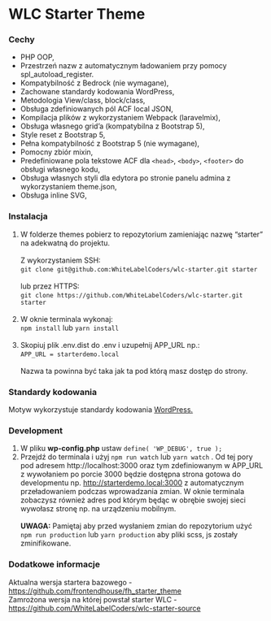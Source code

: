 # WLC Starter Theme


### Cechy

- PHP OOP,
- Przestrzeń nazw z automatycznym ładowaniem przy pomocy spl_autoload_register.
- Kompatybilność z Bedrock (nie wymagane),
- Zachowane standardy kodowania WordPress,
- Metodologia View/class, block/class,
- Obsługa zdefiniowanych pól ACF local JSON,
- Kompilacja plików z wykorzystaniem Webpack (laravelmix),
- Obsługa własnego grid’a (kompatybilna z Bootstrap 5),
- Style reset z Bootstrap 5,
- Pełna kompatybilność z Bootstrap 5 (nie wymagane),
- Pomocny zbiór mixin,
- Predefiniowane pola tekstowe ACF dla `<head>`, `<body>`, `<footer>` do obsługi własnego kodu,
- Obsługa własnych styli dla edytora po stronie panelu admina z wykorzystaniem theme.json,
- Obsługa inline SVG,


### Instalacja

1. W folderze themes pobierz to repozytorium zamieniając nazwę “starter” na adekwatną do projektu.<br><br>
   Z wykorzystaniem SSH:<br>
   `git clone git@github.com:WhiteLabelCoders/wlc-starter.git starter`<br><br>
   lub przez HTTPS:<br>
   `git clone https://github.com/WhiteLabelCoders/wlc-starter.git starter`<br><br>
2. W oknie terminala wykonaj:<br>
   `npm install` lub `yarn install`<br><br>
3. Skopiuj plik .env.dist do .env i uzupełnij APP_URL np.:<br>
   `APP_URL = starterdemo.local`<br><br>
   Nazwa ta powinna być taka jak ta pod którą masz dostęp do strony.
   

### Standardy kodowania

Motyw wykorzystuje standardy kodowania [WordPress.](https://developer.wordpress.org/coding-standards/wordpress-coding-standards/php/)


### Development

1. W pliku **wp-config.php** ustaw `define( 'WP_DEBUG', true );`
2. Przejdź do terminala i użyj `npm run watch` lub `yarn watch` . Od tej pory pod adresem http://localhost:3000 oraz tym zdefiniowanym w APP_URL z wywołaniem po porcie 3000 będzie dostępna strona gotowa do developmentu np. http://starterdemo.local:3000 z automatycznym przeładowaniem podczas wprowadzania zmian. W oknie terminala zobaczysz również adres pod którym będąc w obrębie swojej sieci wywołasz stronę np. na urządzeniu mobilnym.<br><br>
   **UWAGA:** Pamiętaj aby przed wysłaniem zmian do repozytorium użyć
   `npm run production` lub `yarn production` aby pliki scss, js zostały zminifikowane.

### Dodatkowe informacje

Aktualna wersja startera bazowego - https://github.com/frontendhouse/fh_starter_theme
<br>
Zamrożona wersja na której powstał starter WLC - https://github.com/WhiteLabelCoders/wlc-starter-source

